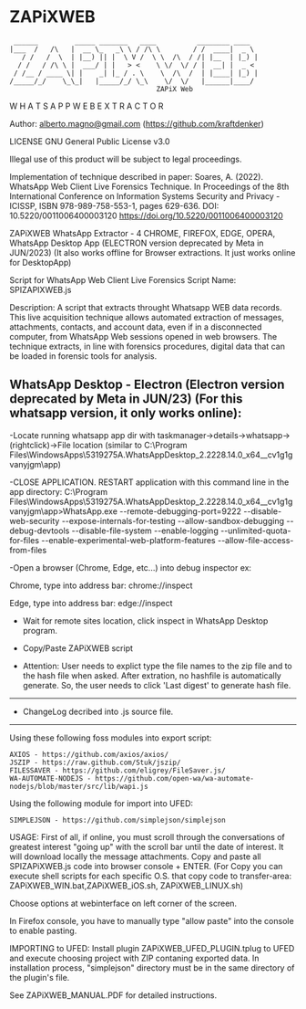 # ZAPiXWEB
     ______         _____ _______   ____          ________ ____     
    |___  /   /\   |  __ \_   _\ \ / /\ \        / /  ____|  _ \      
       / /   /  \  | |__) || |  \ V /  \ \  /\  / /| |__  | |_) |    
      / /   / /\ \ |  ___/ | |   > <    \ \/  \/ / |  __| |  _ <    
     / /__ / ____ \| |    _| |_ / . \    \  /\  /  | |____| |_) |  
    /_____/_/    \_\_|   |_____/_/ \_\    \/  \/   |______|____/ 
	          			      	        ZAPiX Web
W H A T S A P P W E B   E X T R A C T O R						

Author: alberto.magno@gmail.com (https://github.com/kraftdenker)  

LICENSE GNU General Public License v3.0 

Illegal use of this product will be subject to legal proceedings.

Implementation of technique described in paper:
Soares, A. (2022). WhatsApp Web Client Live Forensics Technique. In Proceedings of the 8th International Conference on Information Systems Security and Privacy - ICISSP, ISBN 978-989-758-553-1, pages 629-636. DOI: 10.5220/0011006400003120
https://doi.org/10.5220/0011006400003120

ZAPiXWEB WhatsApp Extractor - 4 CHROME, FIREFOX, EDGE, OPERA, WhatsApp Desktop App (ELECTRON version deprecated by Meta in JUN/2023) 
(It also works offline for Browser extractions. It just works online for DesktopApp)

Script for WhatsApp Web Client Live Forensics
Script Name: SPIZAPIXWEB.js

Description: A script that extracts throught Whatsapp WEB data records.
This live acquisition technique allows automated extraction of messages, attachments,
contacts, and account data, even if in a disconnected computer, from WhatsApp Web sessions opened in web
browsers. The technique extracts, in line with forensics procedures, digital data that can be loaded in forensic
tools for analysis. 

WhatsApp Desktop  - Electron (Electron version deprecated by Meta in JUN/23) (For this whatsapp version, it only works online): 
------------------------------------------------------------------------------

-Locate running whatsapp app dir with taskmanager->details->whatsapp->(rightclick)->File location (similar to C:\Program Files\WindowsApps\5319275A.WhatsAppDesktop_2.2228.14.0_x64__cv1g1gvanyjgm\app)

-CLOSE APPLICATION. RESTART application with this command line in the app directory: 
C:\Program Files\WindowsApps\5319275A.WhatsAppDesktop_2.2228.14.0_x64__cv1g1gvanyjgm\app>WhatsApp.exe --remote-debugging-port=9222 --disable-web-security --expose-internals-for-testing --allow-sandbox-debugging --debug-devtools --disable-file-system --enable-logging  --unlimited-quota-for-files --enable-experimental-web-platform-features --allow-file-access-from-files

-Open a browser (Chrome, Edge, etc...) into debug inspector
 ex:
 
 Chrome, type into address bar: chrome://inspect
 
 Edge, type into address bar: edge://inspect
     
- Wait for remote sites location, click inspect in WhatsApp Desktop program.

- Copy/Paste ZAPiXWEB script

- Attention: User needs to explict type the file names to the zip file and to the hash file when asked. After extration, no hashfile is automatically generate. So, the user needs to click 'Last digest' to generate hash file.

-------------
- ChangeLog decribed into .js source file.
-------------
Using these following foss modules into export script:

	AXIOS - https://github.com/axios/axios/
	JSZIP - https://raw.github.com/Stuk/jszip/
	FILESSAVER - https://github.com/eligrey/FileSaver.js/
	WA-AUTOMATE-NODEJS - https://github.com/open-wa/wa-automate-nodejs/blob/master/src/lib/wapi.js
	
Using the following module for import into UFED:

	SIMPLEJSON - https://github.com/simplejson/simplejson

USAGE: 
First of all, if online, you must scroll through the conversations of greatest interest "going
up" with the scroll bar until the date of interest. It will download locally the message attachments.
Copy and paste all SPIZAPiXWEB.js code into browser console + ENTER. 
(For Copy you can execute shell scripts for each specific O.S. that copy code to transfer-area: ZAPiXWEB_WIN.bat,ZAPiXWEB_iOS.sh, ZAPiXWEB_LINUX.sh)

Choose options at webinterface on left corner of the screen.

In Firefox console, you have to manually type "allow paste" into the console to enable pasting.

IMPORTING to UFED:
Install plugin ZAPiXWEB_UFED_PLUGIN.tplug to UFED and execute choosing project with ZIP contaning exported data.
In installation process, "simplejson" directory must be in the same directory of the plugin's file.

See ZAPiXWEB_MANUAL.PDF for detailed instructions.

